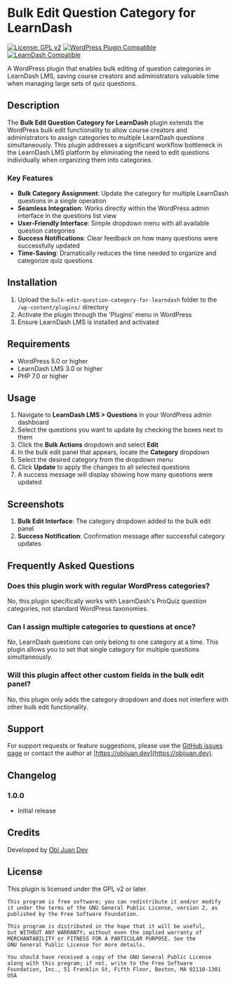 # Bulk Edit Question Category for LearnDash

[![License: GPL v2](https://img.shields.io/badge/License-GPL%20v2-blue.svg)](https://www.gnu.org/licenses/gpl-2.0)
[![WordPress Plugin Compatible](https://img.shields.io/badge/WordPress-Compatible-green.svg)](https://wordpress.org/)
[![LearnDash Compatible](https://img.shields.io/badge/LearnDash-Compatible-orange.svg)](https://www.learndash.com/)

A WordPress plugin that enables bulk editing of question categories in LearnDash LMS, saving course creators and administrators valuable time when managing large sets of quiz questions.

## Description

The **Bulk Edit Question Category for LearnDash** plugin extends the WordPress bulk edit functionality to allow course creators and administrators to assign categories to multiple LearnDash questions simultaneously. This plugin addresses a significant workflow bottleneck in the LearnDash LMS platform by eliminating the need to edit questions individually when organizing them into categories.

### Key Features

- **Bulk Category Assignment**: Update the category for multiple LearnDash questions in a single operation
- **Seamless Integration**: Works directly within the WordPress admin interface in the questions list view
- **User-Friendly Interface**: Simple dropdown menu with all available question categories
- **Success Notifications**: Clear feedback on how many questions were successfully updated
- **Time-Saving**: Dramatically reduces the time needed to organize and categorize quiz questions

## Installation

1. Upload the `bulk-edit-question-category-for-learndash` folder to the `/wp-content/plugins/` directory
2. Activate the plugin through the 'Plugins' menu in WordPress
3. Ensure LearnDash LMS is installed and activated

## Requirements

- WordPress 5.0 or higher
- LearnDash LMS 3.0 or higher
- PHP 7.0 or higher

## Usage

1. Navigate to **LearnDash LMS > Questions** in your WordPress admin dashboard
2. Select the questions you want to update by checking the boxes next to them
3. Click the **Bulk Actions** dropdown and select **Edit**
4. In the bulk edit panel that appears, locate the **Category** dropdown
5. Select the desired category from the dropdown menu
6. Click **Update** to apply the changes to all selected questions
7. A success message will display showing how many questions were updated

## Screenshots

1. **Bulk Edit Interface**: The category dropdown added to the bulk edit panel
2. **Success Notification**: Confirmation message after successful category updates

## Frequently Asked Questions

### Does this plugin work with regular WordPress categories?

No, this plugin specifically works with LearnDash's ProQuiz question categories, not standard WordPress taxonomies.

### Can I assign multiple categories to questions at once?

No, LearnDash questions can only belong to one category at a time. This plugin allows you to set that single category for multiple questions simultaneously.

### Will this plugin affect other custom fields in the bulk edit panel?

No, this plugin only adds the category dropdown and does not interfere with other bulk edit functionality.

## Support

For support requests or feature suggestions, please use the [GitHub issues page](https://github.com/j2machado/bulk-edit-question-category-for-learndash/issues) or contact the author at [https://obijuan.dev](https://obijuan.dev).

## Changelog

### 1.0.0
* Initial release

## Credits

Developed by [Obi Juan Dev](https://obijuan.dev)

## License

This plugin is licensed under the GPL v2 or later.

```
This program is free software; you can redistribute it and/or modify
it under the terms of the GNU General Public License, version 2, as
published by the Free Software Foundation.

This program is distributed in the hope that it will be useful,
but WITHOUT ANY WARRANTY; without even the implied warranty of
MERCHANTABILITY or FITNESS FOR A PARTICULAR PURPOSE. See the
GNU General Public License for more details.

You should have received a copy of the GNU General Public License
along with this program; if not, write to the Free Software
Foundation, Inc., 51 Franklin St, Fifth Floor, Boston, MA 02110-1301 USA
```
